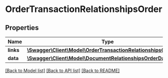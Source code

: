 # OrderTransactionRelationshipsOrder

## Properties
Name | Type | Description | Notes
------------ | ------------- | ------------- | -------------
**links** | [**\Swagger\Client\Model\OrderTransactionRelationshipsOrderLinks**](OrderTransactionRelationshipsOrderLinks.md) |  | [optional] 
**data** | [**\Swagger\Client\Model\DocumentRelationshipsOrderData**](DocumentRelationshipsOrderData.md) |  | [optional] 

[[Back to Model list]](../../README.md#documentation-for-models) [[Back to API list]](../../README.md#documentation-for-api-endpoints) [[Back to README]](../../README.md)

